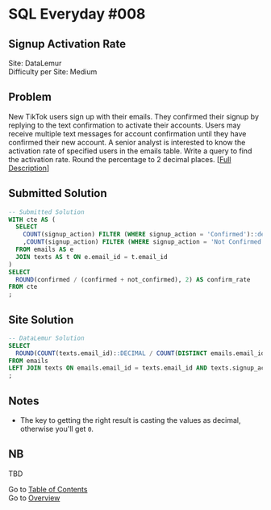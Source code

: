 # SQL Everyday \#008

## Signup Activation Rate

Site: DataLemur\
Difficulty per Site: Medium

## Problem

New TikTok users sign up with their emails. They confirmed their signup by replying to the text confirmation to activate their accounts. Users may receive multiple text messages for account confirmation until they have confirmed their new account. A senior analyst is interested to know the activation rate of specified users in the emails table. Write a query to find the activation rate. Round the percentage to 2 decimal places. [[Full Description](https://datalemur.com/questions/signup-confirmation-rate)]

## Submitted Solution

```sql
-- Submitted Solution
WITH cte AS (
  SELECT 
    COUNT(signup_action) FILTER (WHERE signup_action = 'Confirmed')::decimal AS confirmed
    ,COUNT(signup_action) FILTER (WHERE signup_action = 'Not Confirmed')::decimal AS not_confirmed
  FROM emails AS e
  JOIN texts AS t ON e.email_id = t.email_id
)
SELECT
  ROUND(confirmed / (confirmed + not_confirmed), 2) AS confirm_rate
FROM cte
;
```

## Site Solution

```sql
-- DataLemur Solution
SELECT 
  ROUND(COUNT(texts.email_id)::DECIMAL / COUNT(DISTINCT emails.email_id), 2) AS activation_rate
FROM emails
LEFT JOIN texts ON emails.email_id = texts.email_id AND texts.signup_action = 'Confirmed'
; 
```

## Notes

* The key to getting the right result is casting the values as decimal, otherwise you'll get `0`.

## NB

TBD

Go to [Table of Contents](/README.md#contents)\
Go to [Overview](/README.md)
